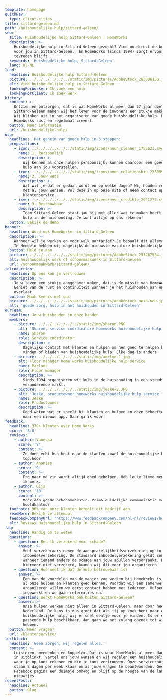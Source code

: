 ```yaml
---
template: homepage
quickNav:
  type: client-cities
title: sittard-geleen.md
path: /huishoudelijke-hulp/sittard-geleen/
seo:
  title: Huishoudelijke hulp Sittard-Geleen | HomeWorks
  description: >-
    Huishoudelijke hulp in Sittard-Geleen gezocht? Vind nu direct de beste hulp
    voor jou in Sittard-Geleen.  En HomeWorks (sinds 1994) zorgt ervoor dat je 
    tevreden blijft .
  keywords: 'Huishoudelijke hulp, Sittard-Geleen'
  lang: nl-NL
lead:
  headline: Huishoudelijke hulp Sittard-Geleen
  picture: ../../../../../../static/img/pictures/AdobeStock_263806150.jpg
  alt: Vind huishoudelijke hulp in Sittard-Geleen
  lookingForWorker: Ik zoek een hulp
  lookingForClient: Ik zoek werk
history:
  content: >-
    Ontzien en ontzorgen, dat is wat HomeWorks al meer dan 27 jaar doet. Ook in
    Sittard-Geleen maken wij het leven voor de inwoners een stukje makkelijker.
    Wij blinken uit in het organiseren van goede huishoudelijke hulp. Ervaar hoe
    HomeWorks rust en regelmaat creëert. 
  button: Meer informatie
  url: /huishoudelijke-hulp/
usp:
  headline: 'Het geheim van goede hulp in 3 stappen:'
  propositions:
    - icon: ../../../../../../static/img/icons/noun_cleaner_1753623.svg
      name: 1. Persoonlijk
      description: >-
        Wij kennen al onze hulpen persoonlijk, kunnen daardoor een goed passende
        hulp aan jou voorstellen.
    - icon: ../../../../../../static/img/icons/noun_relationship_2350997.svg
      name: 2. Jouw wens
      description: >-
        Wat wil je dat er gedaan wordt en op welke dagen? Wij houden rekening
        met al jouw wensen. Vul deze in op onze site of neem contact op met de
        klantenservice.
    - icon: ../../../../../../static/img/icons/noun_credible_2041372.svg
      name: 3. Betrouwbaar
      description: >-
        Team Sittard-Geleen staat jou bij met alles wat te maken heeft met jouw
        hulp in de huishouding. Je kunt altijd op ons rekenen!
  button: Bekijk de demo
banner:
  headline: Word ook HomeWorker in Sittard-Geleen
  description: >-
    Wanneer wil je werken en voor welk uurtarief? Je bepaalt dit allemaal zelf.
    In Hengelo hebben wij dagelijks de nieuwste vacature huishoudelijke hulp. 
  button: Meld je aan
  picture: ../../../../../../static/img/pictures/AdobeStock_233267584.jpg
  alt: huishoudelijk werk of schoonmaakwerk in Sittard-Geleen
  url: /schoonmaakwerk/sittard-geleen/
introduction:
  headline: Op ons kun je vertrouwen
  description: >-
    Jouw leven een stukje aangenamer maken, dat is de missie van HomeWorks.
    Geniet van de rust en continuïteit wanneer je het huishouden aan ons
    overlaat.
  button: Maak kennis met ons
  picture: ../../../../../../static/img/pictures/AdobeStock_38767680.jpg
  alt: 'goede zorg, hulp in het huishouden in Sittard-Geleen'
ourTeam:
  headline: Jouw huishouden in onze handen
  members:
    - picture: ../../../../../../static/img/sharon.PNG
      alt: 'Sharon, service coördinatore homeworks huishoudelijke hulp service'
      name: Sharon
      role: Service coördinator
      description: >-
        Dagelijks contact met klanten en hulpen om hen goed te helpen bij het
        vinden of bieden van huishoudelijke hulp. Elke dag is anders
    - picture: ../../../../../../static/img/amrloe-1.jpg
      alt: Floor manager home works huishoudelijke hulp service
      name: Marloes
      role: Floor manager
      description: >-
        Sinds 1994 organiseren wij hulp in de huishouding in een steeds
        veranderende markt.
    - picture: ../../../../../../static/img/jeske-2.JPG
      alt: 'Jeske, productowner homeworks huishoudelijke hulp service'
      name: Jeske
      role: Productowner
      description: >-
        Goed weten wat er speelt bij klanten en hulpen en deze behoefte vertalen
        naar een nieuwe app. Daar ga ik voor!
feedback:
  headline: 370+ klanten over Home Works
  score: '8.8'
  reviews:
    - author: Vanessa
      score: '8'
      content: >-
        Ze doen echt hun best naar de klanten zowel de huishoudelijke hulpen
        top.hoor
    - author: Anoniem
      score: '9'
      content: >-
        Erg naar me zin wordt altijd goed geholpen. Heb leuke lieve mensen waar
        ik werk.
    - author: Gijs
      score: '10'
      content: >-
        Meer dan goede schoonmaakster. Prima duidelijke communicatie met het
        hoofdkantoor
  footnote: 96% van onze klanten beveelt dit bedrijf aan.
  readMore: Bekijk ze allemaal
  feedbackCompanyUrl: 'https://www.feedbackcompany.com/nl-nl/reviews/home-works/'
  alt: Reviews Huishoudelijke hulp in Sittard-Geleen
faq:
  headline: Handig om te weten
  questions:
    - question: Ben ik verzekerd voor schade?
      answer: >-
        Veel verzekeraars nemen de aansprakelijkheidsverzekering op in je
        inboedelverzekering. De standaard inboedelverzekering geldt soms niet
        wanneer iemand anders de schade aan jouw spullen veroorzaakt. Ben je
        hiervoor niet verzekerd, kunnen wij dit voor jou organiseren 
    - question: Hoe weet ik dat de hulp betrouwbaar is?
      answer: >-
        Een van de voordelen van de manier van werken bij HomeWorks is, dat wij
        al onze hulpen en klanten goed kennen. Voordat wij een samenwerking
        organiseren willen we eerst contact hebben met iedereen. Hulpen worden
        ingewerkt en we gaan referenties na. 
    - question: Werkt HomeWorks ook buiten Sittard-Geleen?
      answer: >-
        Onze hulpen werken niet alleen in Sittard-Geleen, maar door heel
        Nederland. De kans is dus groot dat als jij op zoek bent naar een
        huishoudelijke hulp, wij er snel eentje voor je vinden. Is er even geen
        passende hulp beschikbaar, dan gaan we net zolang opzoek tot wij die wel
        hebben.
  button: Meer vragen?
  url: /klantenservice/
textblock:
  headline: 'Geen zorgen, wij regelen alles.'
  content: >-
    Luisteren, meedenken en koppelen. Dat is waar HomeWorks al meer dan 25 jaar
    in uitblinkt. Vertel ons jouw wensen en wij regelen een huishoudelijke hulp
    waar je op kunt rekenen en die je kunt vertrouwen. Onze servicecoördinatoren
    staan 5 dagen per week klaar om al jouw vragen te beantwoorden. Geef onze
    Facebook pagina een duimpje omhoog en blijf op de hoogte van de laatste
    nieuwtjes. 
recentPosts:
  headline: Actueel
  button: Blog
---
```


